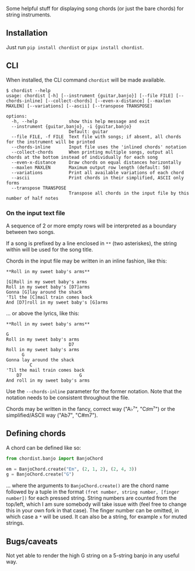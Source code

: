 Some helpful stuff for displaying song chords (or just the bare chords) for string instruments.

## Installation

Just run `pip install chordist` or `pipx install chordist`.

## CLI

When installed, the CLI command `chordist` will be made available.

```shell
$ chordist --help
usage: chordist [-h] [--instrument {guitar,banjo}] [--file FILE] [--chords-inline] [--collect-chords] [--even-x-distance] [--maxlen MAXLEN] [--variations] [--ascii] [--transpose TRANSPOSE]

options:
  -h, --help            show this help message and exit
  --instrument {guitar,banjo}, -i {guitar,banjo}
                        Default: guitar
  --file FILE, -f FILE  Text file with songs; if absent, all chords for the instrument will be printed
  --chords-inline       Input file uses the 'inlined chords' notation
  --collect-chords      When printing multiple songs, output all chords at the bottom instead of individually for each song
  --even-x-distance     Draw chords on equal distances horizontally
  --maxlen MAXLEN       Maximum output row length (default: 50)
  --variations          Print all available variations of each chord
  --ascii               Print chords in their simplified, ASCII only forms
  --transpose TRANSPOSE
                        Transpose all chords in the input file by this number of half notes
```

### On the input text file

A sequence of 2 or more empty rows will be interpreted as a boundary between two songs.

If a song is prefixed by a line enclosed in `**` (two asteriskes), the string within will be used for the song title.

Chords in the input file may be written in an inline fashion, like this:

```
**Roll in my sweet baby's arms**

[G]Roll in my sweet baby's arms
Roll in my sweet baby's [D7]arms
Gonna [G]lay around the shack
'Til the [C]mail train comes back
And [D7]roll in my sweet baby's [G]arms
```
... or above the lyrics, like this:

```
**Roll in my sweet baby's arms**

G
Roll in my sweet baby's arms
                        D7
Roll in my sweet baby's arms
      G
Gonna lay around the shack
         C
'Til the mail train comes back
    D7                      G
And roll in my sweet baby's arms
```
Use the `--chords-inline` parameter for the former notation. Note that the notation needs to be consistent throughout the file.

Chords may be written in the fancy, correct way ("A♭⁷", "C♯m⁷") or the simplified/ASCII way ("Ab7", "C#m7").

## Defining chords

A chord can be defined like so:

```python
from chordist.banjo import BanjoChord

em = BanjoChord.create("Em", (2, 1, 2), (2, 4, 3))
g = BanjoChord.create("G")
```

... where the arguments to `BanjoChord.create()` are the chord name followed by a tuple in the format `(fret number, string number, [finger number])` for each pressed string. String numbers are counted from the top/left, which I am sure somebody will take issue with (feel free to change this in your own fork in that case). The finger number can be omitted, in which case a `*` will be used. It can also be a string, for example `x` for muted strings.

## Bugs/caveats

Not yet able to render the high G string on a 5-string banjo in any useful way.
